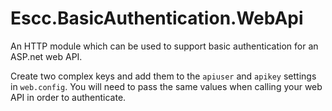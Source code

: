 # Escc.BasicAuthentication.WebApi

An HTTP module which can be used to support basic authentication for an ASP.net web API. 

Create two complex keys and add them to the `apiuser` and `apikey` settings in `web.config`. You will need to pass the same values when calling your web API in order to authenticate.